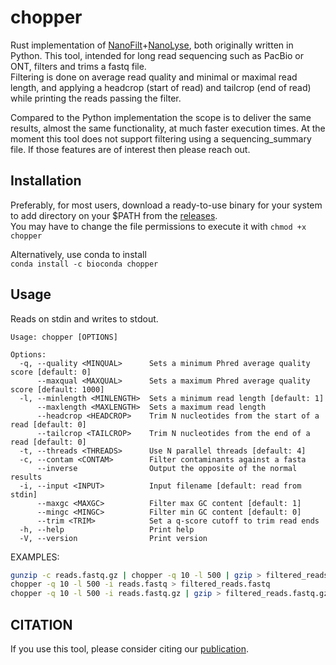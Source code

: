 # chopper

Rust implementation of [NanoFilt](https://github.com/wdecoster/nanofilt)+[NanoLyse](https://github.com/wdecoster/nanolyse), both originally written in Python. This tool, intended for long read sequencing such as PacBio or ONT, filters and trims a fastq file.  
Filtering is done on average read quality and minimal or maximal read length, and applying a headcrop (start of read) and tailcrop (end of read) while printing the reads passing the filter.

Compared to the Python implementation the scope is to deliver the same results, almost the same functionality, at much faster execution times. At the moment this tool does not support filtering using a sequencing_summary file. If those features are of interest then please reach out.  

## Installation

Preferably, for most users, download a ready-to-use binary for your system to add directory on your $PATH from the [releases](https://github.com/wdecoster/chopper/releases).  
You may have to change the file permissions to execute it with `chmod +x chopper`

Alternatively, use conda to install  
`conda install -c bioconda chopper`

## Usage

Reads on stdin and writes to stdout.

```text
Usage: chopper [OPTIONS]

Options:
  -q, --quality <MINQUAL>      Sets a minimum Phred average quality score [default: 0]
      --maxqual <MAXQUAL>      Sets a maximum Phred average quality score [default: 1000]
  -l, --minlength <MINLENGTH>  Sets a minimum read length [default: 1]
      --maxlength <MAXLENGTH>  Sets a maximum read length
      --headcrop <HEADCROP>    Trim N nucleotides from the start of a read [default: 0]
      --tailcrop <TAILCROP>    Trim N nucleotides from the end of a read [default: 0]
  -t, --threads <THREADS>      Use N parallel threads [default: 4]
  -c, --contam <CONTAM>        Filter contaminants against a fasta
      --inverse                Output the opposite of the normal results
  -i, --input <INPUT>          Input filename [default: read from stdin]
      --maxgc <MAXGC>          Filter max GC content [default: 1]
      --mingc <MINGC>          Filter min GC content [default: 0]
      --trim <TRIM>            Set a q-score cutoff to trim read ends
  -h, --help                   Print help
  -V, --version                Print version
```

EXAMPLES:

```bash
gunzip -c reads.fastq.gz | chopper -q 10 -l 500 | gzip > filtered_reads.fastq.gz
chopper -q 10 -l 500 -i reads.fastq > filtered_reads.fastq
chopper -q 10 -l 500 -i reads.fastq.gz | gzip > filtered_reads.fastq.gz
```

## CITATION

If you use this tool, please consider citing our [publication](https://academic.oup.com/bioinformatics/article/39/5/btad311/7160911).
